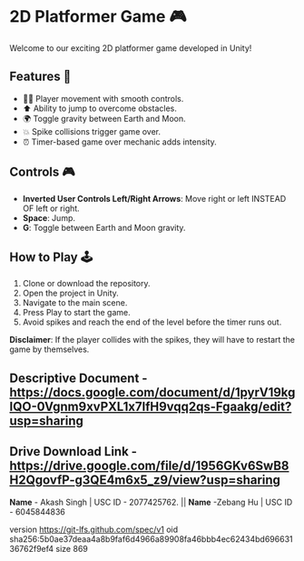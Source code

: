 # 2D Platformer Game 🎮

Welcome to our exciting 2D platformer game developed in Unity!

## Features 🚀

- 🏃‍♂️ Player movement with smooth controls.
- ⬆️ Ability to jump to overcome obstacles.
- 🌍 Toggle gravity between Earth and Moon.
- 💥 Spike collisions trigger game over.
- ⏰ Timer-based game over mechanic adds intensity.

## Controls 🎮

- **Inverted User Controls Left/Right Arrows**: Move right or left INSTEAD OF left or right.
- **Space**: Jump.
- **G**: Toggle between Earth and Moon gravity.

## How to Play 🕹️

1. Clone or download the repository.
2. Open the project in Unity.
3. Navigate to the main scene.
4. Press Play to start the game.
5. Avoid spikes and reach the end of the level before the timer runs out.

**Disclaimer**: If the player collides with the spikes, they will have to restart the game by themselves.
## Descriptive Document - https://docs.google.com/document/d/1pyrV19kgIQO-0Vgnm9xvPXL1x7lfH9vqq2qs-Fgaakg/edit?usp=sharing
## Drive Download Link - https://drive.google.com/file/d/1956GKv6SwB8H2QgovfP-g3QE4m6x5_z9/view?usp=sharing
 **Name** - Akash Singh | USC ID - 2077425762.
 ||
 **Name** -Zebang Hu | USC ID -  6045844836
 
version https://git-lfs.github.com/spec/v1
oid sha256:5b0ae37deaa4a8b9faf6d4966a89908fa46bbb4ec62434bd69663136762f9ef4
size 869
